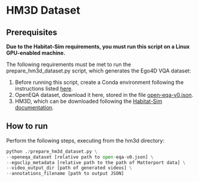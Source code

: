 # HM3D Dataset

## Prerequisites
**Due to the Habitat-Sim requirements, you must run this script on a Linux GPU-enabled machine.**

The following requirements must be met to run the prepare_hm3d_dataset.py script, which generates the Ego4D VQA dataset:
1. Before running this script, create a Conda environment following the instructions listed [here](https://github.com/facebookresearch/habitat-sim/blob/main/README.md#recommended-conda-packages).
2. OpenEQA dataset, download it here, stored in the file [open-eqa-v0.json](https://github.com/facebookresearch/open-eqa/blob/main/data/open-eqa-v0.json).
3. HM3D, which can be downloaded following the [Habitat-Sim documentation](https://github.com/facebookresearch/habitat-sim/blob/main/DATASETS.md#habitat-matterport-3d-research-dataset-hm3d).

## How to run
Perform the following steps, executing from the hm3d directory:
```python
python ./prepare_hm3d_dataset.py \
--openeqa_dataset [relative path to open-eqa-v0.json] \
--egoclip_metadata [relative path to the path of Matterport data] \
--video_output_dir [path of generated videos] \
--annotations_filename [path to output JSON]
```
